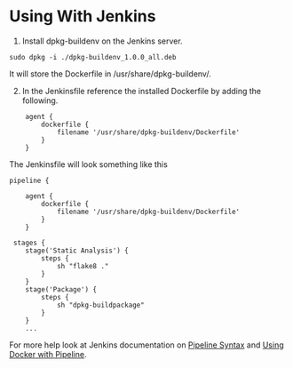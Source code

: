 # Using With Jenkins


1. Install dpkg-buildenv on the Jenkins server.
```
sudo dpkg -i ./dpkg-buildenv_1.0.0_all.deb
```
It will store the Dockerfile in /usr/share/dpkg-buildenv/.


2. In the Jenkinsfile reference the installed Dockerfile by adding the following.
```
    agent {
        dockerfile {
            filename '/usr/share/dpkg-buildenv/Dockerfile'
        }
    }
```

The Jenkinsfile will look something like this
```
pipeline {

    agent {
        dockerfile {
            filename '/usr/share/dpkg-buildenv/Dockerfile'
        }
    }

 stages {
    stage('Static Analysis') {
        steps {
            sh "flake8 ."
        }
    }
    stage('Package') {
        steps {
            sh "dpkg-buildpackage"
        }
    }
    ...
```

For more help look at Jenkins documentation on [Pipeline Syntax](https://www.jenkins.io/doc/book/pipeline/syntax/) and [Using Docker with Pipeline](https://www.jenkins.io/doc/book/pipeline/docker/).
